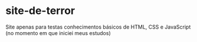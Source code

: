 # site-de-terror

Site apenas para testas conhecimentos básicos de HTML, CSS e JavaScript (no momento em que iniciei meus estudos)
